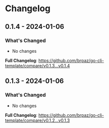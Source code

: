 # Changelog

## 0.1.4 - 2024-01-06

### What's Changed

* No changes

**Full Changelog**: https://github.com/brpaz/go-cli-template/compare/v0.1.3...v0.1.4

## 0.1.3 - 2024-01-06

### What's Changed

* No changes

**Full Changelog**: https://github.com/brpaz/go-cli-template/compare/v0.1.2...v0.1.3
